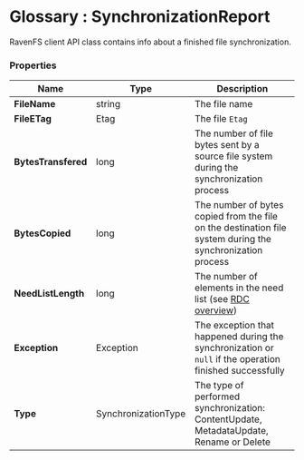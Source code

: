 ﻿# Glossary : SynchronizationReport

RavenFS client API class contains info about a finished file synchronization.

### Properties

| Name | Type | Description |
| ------------- | ------------- | ----- |
| **FileName** | string | The file name |
| **FileETag** | Etag | The file `Etag` |
| **BytesTransfered** | long | The number of file bytes sent by a source file system during the synchronization process |
| **BytesCopied** | long | The number of bytes copied from the file on the destination file system during the synchronization process |
| **NeedListLength** | long | The number of elements in the need list (see [RDC overview](../file-system/synchronization/synchronization-types#file-system/synchronization/synchronization-types#remote-differential-compression)) |
| **Exception** | Exception | The exception that happened during the synchronization or `null` if the operation finished successfully |
| **Type** | SynchronizationType | The type of performed synchronization: ContentUpdate, MetadataUpdate, Rename or Delete |
